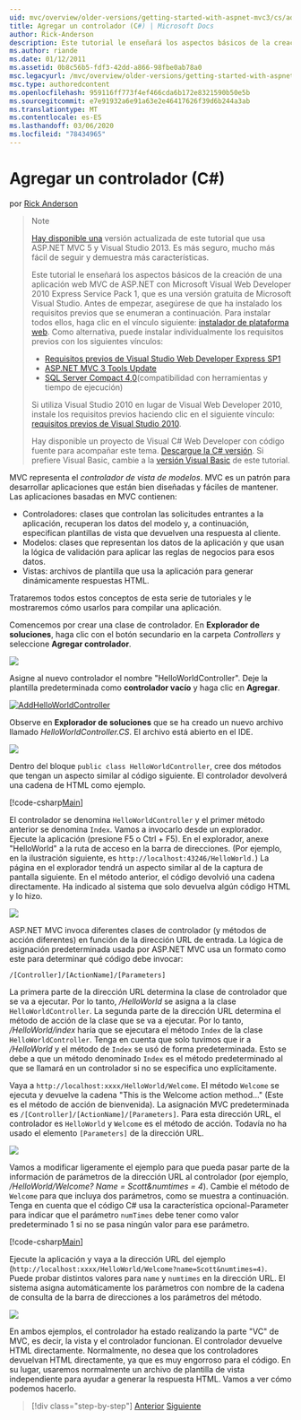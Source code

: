 ```yaml
---
uid: mvc/overview/older-versions/getting-started-with-aspnet-mvc3/cs/adding-a-controller
title: Agregar un controlador (C#) | Microsoft Docs
author: Rick-Anderson
description: Este tutorial le enseñará los aspectos básicos de la creación de una aplicación web MVC de ASP.NET con Microsoft Visual Web Developer 2010 Express Service Pack 1, que...
ms.author: riande
ms.date: 01/12/2011
ms.assetid: 0b8c56b5-fdf3-42dd-a866-98fbe0ab78a0
msc.legacyurl: /mvc/overview/older-versions/getting-started-with-aspnet-mvc3/cs/adding-a-controller
msc.type: authoredcontent
ms.openlocfilehash: 959116ff773f4ef466cda6b172e8321590b50e5b
ms.sourcegitcommit: e7e91932a6e91a63e2e46417626f39d6b244a3ab
ms.translationtype: MT
ms.contentlocale: es-ES
ms.lasthandoff: 03/06/2020
ms.locfileid: "78434965"
---
```

# <a name="adding-a-controller-c"></a>Agregar un controlador (C#)

por [Rick Anderson](https://twitter.com/RickAndMSFT)

> > [!NOTE]
> > [Hay disponible una](../../../getting-started/introduction/getting-started.md) versión actualizada de este tutorial que usa ASP.NET MVC 5 y Visual Studio 2013. Es más seguro, mucho más fácil de seguir y demuestra más características.
> 
> 
> Este tutorial le enseñará los aspectos básicos de la creación de una aplicación web MVC de ASP.NET con Microsoft Visual Web Developer 2010 Express Service Pack 1, que es una versión gratuita de Microsoft Visual Studio. Antes de empezar, asegúrese de que ha instalado los requisitos previos que se enumeran a continuación. Para instalar todos ellos, haga clic en el vínculo siguiente: [instalador de plataforma web](https://www.microsoft.com/web/gallery/install.aspx?appid=VWD2010SP1Pack). Como alternativa, puede instalar individualmente los requisitos previos con los siguientes vínculos:
> 
> - [Requisitos previos de Visual Studio Web Developer Express SP1](https://www.microsoft.com/web/gallery/install.aspx?appid=VWD2010SP1Pack)
> - [ASP.NET MVC 3 Tools Update](https://www.microsoft.com/web/gallery/install.aspx?appsxml=&amp;appid=MVC3)
> - [SQL Server Compact 4,0](https://www.microsoft.com/web/gallery/install.aspx?appid=SQLCE;SQLCEVSTools_4_0)(compatibilidad con herramientas y tiempo de ejecución)
> 
> Si utiliza Visual Studio 2010 en lugar de Visual Web Developer 2010, instale los requisitos previos haciendo clic en el siguiente vínculo: [requisitos previos de Visual Studio 2010](https://www.microsoft.com/web/gallery/install.aspx?appsxml=&amp;appid=VS2010SP1Pack).
> 
> Hay disponible un proyecto de Visual C# Web Developer con código fuente para acompañar este tema. [Descargue la C# versión](https://code.msdn.microsoft.com/Introduction-to-MVC-3-10d1b098). Si prefiere Visual Basic, cambie a la [versión Visual Basic](../vb/intro-to-aspnet-mvc-3.md) de este tutorial.

MVC representa el *controlador de vista de modelos*. MVC es un patrón para desarrollar aplicaciones que están bien diseñadas y fáciles de mantener. Las aplicaciones basadas en MVC contienen:

- Controladores: clases que controlan las solicitudes entrantes a la aplicación, recuperan los datos del modelo y, a continuación, especifican plantillas de vista que devuelven una respuesta al cliente.
- Modelos: clases que representan los datos de la aplicación y que usan la lógica de validación para aplicar las reglas de negocios para esos datos.
- Vistas: archivos de plantilla que usa la aplicación para generar dinámicamente respuestas HTML.

Trataremos todos estos conceptos de esta serie de tutoriales y le mostraremos cómo usarlos para compilar una aplicación.

Comencemos por crear una clase de controlador. En **Explorador de soluciones**, haga clic con el botón secundario en la carpeta *Controllers* y seleccione **Agregar controlador**.

[![](adding-a-controller/_static/image2.png)](adding-a-controller/_static/image1.png)

Asigne al nuevo controlador el nombre "HelloWorldController". Deje la plantilla predeterminada como **controlador vacío** y haga clic en **Agregar**.

[![AddHelloWorldController](adding-a-controller/_static/image4.png)](adding-a-controller/_static/image3.png)

Observe en **Explorador de soluciones** que se ha creado un nuevo archivo llamado *HelloWorldController.CS*. El archivo está abierto en el IDE.

![](adding-a-controller/_static/image5.png)

Dentro del bloque `public class HelloWorldController`, cree dos métodos que tengan un aspecto similar al código siguiente. El controlador devolverá una cadena de HTML como ejemplo.

[!code-csharp[Main](adding-a-controller/samples/sample1.cs)]

El controlador se denomina `HelloWorldController` y el primer método anterior se denomina `Index`. Vamos a invocarlo desde un explorador. Ejecute la aplicación (presione F5 o Ctrl + F5). En el explorador, anexe "HelloWorld" a la ruta de acceso en la barra de direcciones. (Por ejemplo, en la ilustración siguiente, es `http://localhost:43246/HelloWorld.`) La página en el explorador tendrá un aspecto similar al de la captura de pantalla siguiente. En el método anterior, el código devolvió una cadena directamente. Ha indicado al sistema que solo devuelva algún código HTML y lo hizo.

![](adding-a-controller/_static/image6.png)

ASP.NET MVC invoca diferentes clases de controlador (y métodos de acción diferentes) en función de la dirección URL de entrada. La lógica de asignación predeterminada usada por ASP.NET MVC usa un formato como este para determinar qué código debe invocar:

`/[Controller]/[ActionName]/[Parameters]`

La primera parte de la dirección URL determina la clase de controlador que se va a ejecutar. Por lo tanto, */HelloWorld* se asigna a la clase `HelloWorldController`. La segunda parte de la dirección URL determina el método de acción de la clase que se va a ejecutar. Por lo tanto, */HelloWorld/index* haría que se ejecutara el método `Index` de la clase `HelloWorldController`. Tenga en cuenta que solo tuvimos que ir a */HelloWorld* y el método de `Index` se usó de forma predeterminada. Esto se debe a que un método denominado `Index` es el método predeterminado al que se llamará en un controlador si no se especifica uno explícitamente.

Vaya a `http://localhost:xxxx/HelloWorld/Welcome`. El método `Welcome` se ejecuta y devuelve la cadena "This is the Welcome action method..." (Este es el método de acción de bienvenida). La asignación MVC predeterminada es `/[Controller]/[ActionName]/[Parameters]`. Para esta dirección URL, el controlador es `HelloWorld` y `Welcome` es el método de acción. Todavía no ha usado el elemento `[Parameters]` de la dirección URL.

![](adding-a-controller/_static/image7.png)

Vamos a modificar ligeramente el ejemplo para que pueda pasar parte de la información de parámetros de la dirección URL al controlador (por ejemplo, */HelloWorld/Welcome? Name = Scott&amp;numtimes = 4*). Cambie el método de `Welcome` para que incluya dos parámetros, como se muestra a continuación. Tenga en cuenta que el código C# usa la característica opcional-Parameter para indicar que el parámetro `numTimes` debe tener como valor predeterminado 1 si no se pasa ningún valor para ese parámetro.

[!code-csharp[Main](adding-a-controller/samples/sample2.cs)]

Ejecute la aplicación y vaya a la dirección URL del ejemplo (`http://localhost:xxxx/HelloWorld/Welcome?name=Scott&numtimes=4)`. Puede probar distintos valores para `name` y `numtimes` en la dirección URL. El sistema asigna automáticamente los parámetros con nombre de la cadena de consulta de la barra de direcciones a los parámetros del método.

![](adding-a-controller/_static/image8.png)

En ambos ejemplos, el controlador ha estado realizando la parte "VC" de MVC, es decir, la vista y el controlador funcionan. El controlador devuelve HTML directamente. Normalmente, no desea que los controladores devuelvan HTML directamente, ya que es muy engorroso para el código. En su lugar, usaremos normalmente un archivo de plantilla de vista independiente para ayudar a generar la respuesta HTML. Vamos a ver cómo podemos hacerlo.

> [!div class="step-by-step"]
> [Anterior](intro-to-aspnet-mvc-3.md)
> [Siguiente](adding-a-view.md)
